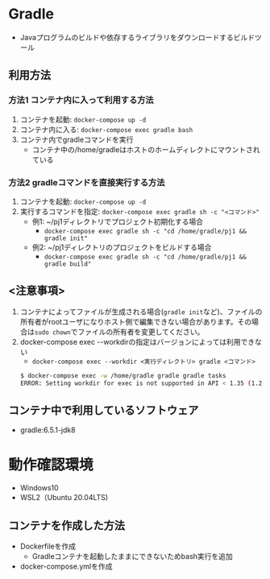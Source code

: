 # Gradle
- Javaプログラムのビルドや依存するライブラリをダウンロードするビルドツール

## 利用方法
### 方法1 コンテナ内に入って利用する方法
1. コンテナを起動: `docker-compose up -d`
1. コンテナ内に入る: `docker-compose exec gradle bash`
1. コンテナ内でgradleコマンドを実行
    - コンテナ中の/home/gradleはホストのホームディレクトにマウントされている
### 方法2 gradleコマンドを直接実行する方法
1. コンテナを起動: `docker-compose up -d`
1. 実行するコマンドを指定: `docker-compose exec gradle sh -c "<コマンド>"`
    - 例1: ~/pj1ディレクトリでプロジェクト初期化する場合
        - `docker-compose exec gradle sh -c "cd /home/gradle/pj1 && gradle init"`
    - 例2: ~/pj1ディレクトリのプロジェクトをビルドする場合
        - `docker-compose exec gradle sh -c "cd /home/gradle/pj1 && gradle build"`
## <注意事項>
1. コンテナによってファイルが生成される場合(`gradle init`など)、ファイルの所有者がrootユーザになりホスト側で編集できない場合があります。その場合は`sudo chown`でファイルの所有者を変更してください。
1. docker-compose exec --workdirの指定はバージョンによっては利用できない
    - `docker-compose exec --workdir <実行ディレクトリ> gradle <コマンド>`
    ```sh
    $ docker-compose exec -w /home/gradle gradle gradle tasks
    ERROR: Setting workdir for exec is not supported in API < 1.35 (1.25)
    ```

## コンテナ中で利用しているソフトウェア
- gradle:6.5.1-jdk8


# 動作確認環境
- Windows10
- WSL2（Ubuntu 20.04LTS)

## コンテナを作成した方法
- Dockerfileを作成
    - Gradleコンテナを起動したままにできないためbash実行を追加
- docker-compose.ymlを作成

